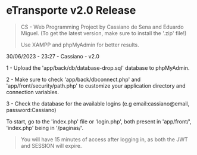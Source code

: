 # eTransporte v2.0 Release

>CS - Web Programming Project by Cassiano de Sena and Eduardo Miguel.
(To get the latest version, make sure to install the '.zip' file!)
>
>Use XAMPP and phpMyAdmin for better results.
>
30/06/2023 - 23:27 - Cassiano - v2.0


1  -  Upload the 'app/back/db/database-drop.sql' database to phpMyAdmin.


2  -  Make sure to check 'app/back/dbconnect.php' and 'app/front/security/path.php' to customize your application directory and connection variables.


3  -  Check the database for the available logins (e.g email:cassiano@email, password:Cassiano)

To start, go to the 'index.php' file or 'login.php', both present in 'app/front/', 'index.php' being in '/paginas/'.

>You will have 15 minutes of access after logging in, as both the JWT and SESSION will expire.

